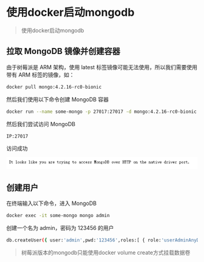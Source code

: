 # 使用docker启动mongodb

> 使用docker启动mongodb

## 拉取 MongoDB 镜像并创建容器

由于树莓派是 ARM 架构，使用 latest 标签镜像可能无法使用，所以我们需要使用带有 ARM 标签的镜像，如：

```bash
docker pull mongo:4.2.16-rc0-bionic
```

然后我们使用以下命令创建 MongoDB 容器

```bash
docker run --name some-mongo -p 27017:27017 -d mongo:4.2.16-rc0-bionic
```

然后我们尝试访问 MongoDB

```
IP:27017
```

访问成功

![img](image/v2-f6793d48561bd448d0d456b47f2fb76c_1440w.png)

## 创建用户

在终端输入以下命令，进入 MongoDB

```bash
docker exec -it some-mongo mongo admin
```

创建一个名为 admin，密码为 123456 的用户

```bash
db.createUser({ user:'admin',pwd:'123456',roles:[ { role:'userAdminAnyDatabase', db: 'admin'},"readWriteAnyDatabase"]});
```

> 树莓派版本的mongodb只能使用docker volume create方式挂载数据卷

